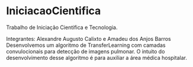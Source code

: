 # IniciacaoCientifica

Trabalho de Iniciação Cientifica e Tecnologia.

Integrantes: Alexandre Augusto Calixto e Amadeu dos Anjos Barros  
Desenvolvemos um algoritmo de TransferLearning com camadas convulocionais para detecção de imagens pulmonar. O intuito do desenvolvimento desse algoritmo é para auxiliar a área médica hospitalar.
